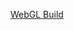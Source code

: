 [WebGL Build](https://github.com/finol-digital/Card-Game-Simulator/blob/develop/docs/cgs-webgl.html)
